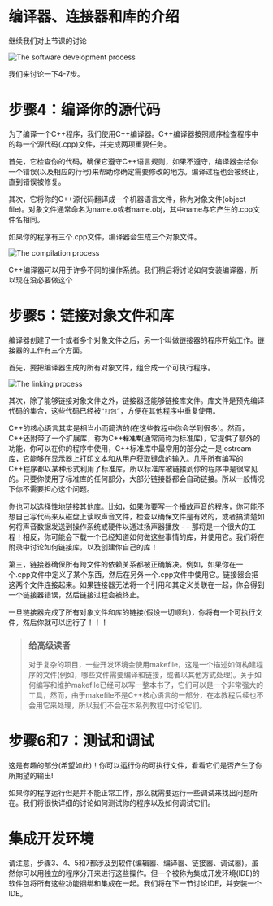 # 编译器、连接器和库的介绍

继续我们对上节课的讨论

![The software development process](https://blogimg.ficapy.com/learncpp/Development-min-20201222105954650.png)

我们来讨论一下4-7步。

# 步骤4：编译你的源代码

为了编译一个C++程序，我们使用C++编译器。C++编译器按照顺序检查程序中的每一个源代码(.cpp)文件，并完成两项重要任务。

首先，它检查你的代码，确保它遵守C++语言规则，如果不遵守，编译器会给你一个错误(以及相应的行号)来帮助你确定需要修改的地方。编译过程也会被终止，直到错误被修复。

其次，它将你的C++源代码翻译成一个机器语言文件，称为对象文件(object file)。对象文件通常命名为name.o或者name.obj，其中name与它产生的.cpp文件名相同。

如果你的程序有三个.cpp文件，编译器会生成三个对象文件。

![The compilation process](https://blogimg.ficapy.com/learncpp/CompileSource-min.png)

C++编译器可以用于许多不同的操作系统。我们稍后将讨论如何安装编译器，所以现在没必要做这个

# 步骤5：链接对象文件和库

编译器创建了一个或者多个对象文件之后，另一个叫做链接器的程序开始工作。链接器的工作有三个方面。

首先，要把编译器生成的所有对象文件，组合成一个可执行程序。

![The linking process](https://blogimg.ficapy.com/learncpp/LinkingObjects-min.png)

其次，除了能够链接对象文件之外，链接器还能够链接库文件。库文件是预先编译代码的集合，这些代码已经被`“打包”`，方便在其他程序中重复使用。

C++的核心语言其实是相当小而简洁的(在这些教程中你会学到很多)。然而，C++还附带了一个扩展库，称为C++**`标准库`**(通常简称为标准库)，它提供了额外的功能，你可以在你的程序中使用，C++标准库中最常用的部分之一是iostream库，它能够在显示器上打印文本和从用户获取键盘的输入。几乎所有编写的C++程序都以某种形式利用了标准库，所以标准库被链接到你的程序中是很常见的。只要你使用了标准库的任何部分，大部分链接器都会自动链接。所以一般情况下你不需要担心这个问题。

你也可以选择性地链接其他库。比如，如果你要写一个播放声音的程序，你可能不想自己写代码来从磁盘上读取声音文件，检查以确保文件是有效的，或者搞清楚如何将声音数据发送到操作系统或硬件以通过扬声器播放 - - 那将是一个很大的工程！相反，你可能会下载一个已经知道如何做这些事情的库，并使用它。我们将在附录中讨论如何链接库，以及创建你自己的库！

第三，链接器确保所有跨文件的依赖关系都被正确解决。例如，如果你在一个.cpp文件中定义了某个东西，然后在另外一个.cpp文件中使用它。链接器会把这两个文件连接起来。如果链接器无法将一个引用和其定义关联在一起，你会得到一个链接器错误，然后链接过程会被终止。

一旦链接器完成了所有对象文件和库的链接(假设一切顺利)，你将有一个可执行文件，然后你就可以运行了！！！

> ### 给高级读者
>
> 对于复杂的项目，一些开发环境会使用makefile，这是一个描述如何构建程序的文件(例如，哪些文件需要编译和链接，或者以其他方式处理)。关于如何编写和维护makefile已经可以写一整本书了，它们可以是一个非常强大的工具，然而，由于makefile不是C++核心语言的一部分，在本教程后续也不会用它来处理，所以我们不会在本系列教程中讨论它们。

# 步骤6和7：测试和调试

这是有趣的部分(希望如此)！你可以运行你的可执行文件，看看它们是否产生了你所期望的输出!

如果你的程序运行但是并不能正常工作，那么就需要运行一些调试来找出问题所在。我们将很快详细的讨论如何测试你的程序以及如何调试它们。

# 集成开发环境

请注意，步骤3、4、5和7都涉及到软件(编辑器、编译器、链接器、调试器)。虽然你可以用独立的程序分开来进行这些操作。但一个被称为集成开发环境(IDE)的软件包将所有这些功能捆绑和集成在一起。我们将在下一节讨论IDE，并安装一个IDE。

